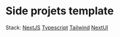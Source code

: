 # Side projets template

Stack:
[NextJS](https://nextjs.org/docs)
[Typescript](https://www.typescriptlang.org/docs/)
[Tailwind](https://tailwindcss.com/docs/installation)
[NextUI](https://nextui.org/docs/guide/introduction)


